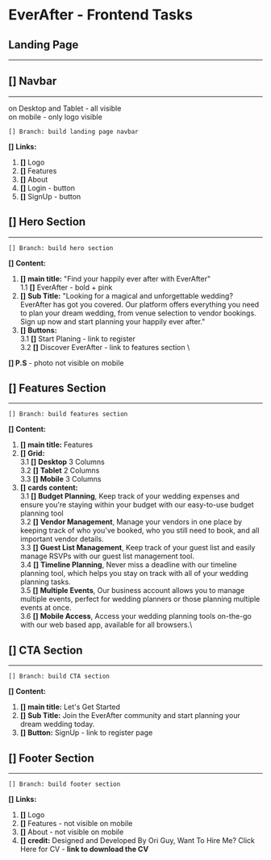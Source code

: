 # EverAfter - Frontend Tasks

## Landing Page

---

## **[]** Navbar

---

on Desktop and Tablet - all visible\
on mobile - only logo visible

    [] Branch: build landing page navbar

**[]** **Links:**

1. **[]** Logo
2. **[]** Features
3. **[]** About
4. **[]** Login - button
5. **[]** SignUp - button

## **[]** Hero Section

---

    [] Branch: build hero section

**[]** **Content:**

1. **[]** **main title:** "Find your happily ever after with EverAfter" \
   1.1 **[]** EverAfter - bold + pink
2. **[]** **Sub Title:** "Looking for a magical and unforgettable wedding? EverAfter has got you covered. Our platform offers everything you need to plan your dream wedding, from venue selection to vendor bookings. Sign up now and start planning your happily ever after."
3. **[]** **Buttons:**\
   3.1 **[]** Start Planing - link to register \
   3.2 **[]** Discover EverAfter - link to features section \

**[] P.S** - photo not visible on mobile

## **[]** Features Section

---

    [] Branch: build features section

**[]** **Content:**

1. **[]** **main title:** Features
2. **[]** **Grid:** \
   3.1 **[]** **Desktop** 3 Columns\
   3.2 **[]** **Tablet** 2 Columns\
   3.3 **[]** **Mobile** 3 Columns
3. **[]** **cards content:** \
   3.1 **[]** **Budget Planning**, Keep track of your wedding expenses and ensure you're staying within your budget with our easy-to-use budget planning tool\
   3.2 **[]** **Vendor Management**, Manage your vendors in one place by keeping track of who you've booked, who you still need to book, and all important vendor details.\
   3.3 **[]** **Guest List Management**, Keep track of your guest list and easily manage RSVPs with our guest list management tool.\
   3.4 **[]** **Timeline Planning**, Never miss a deadline with our timeline planning tool, which helps you stay on track with all of your wedding planning tasks.\
   3.5 **[]** **Multiple Events**, Our business account allows you to manage multiple events, perfect for wedding planners or those planning multiple events at once.\
   3.6 **[]** **Mobile Access**, Access your wedding planning tools on-the-go with our web based app, available for all browsers.\

## **[]** CTA Section

---

    [] Branch: build CTA section

**[]** **Content:**

1. **[]** **main title:** Let's Get Started
2. **[]** **Sub Title:** Join the EverAfter community and start planning your dream wedding today.
3. **[]** **Button:** SignUp - link to register page

## **[]** Footer Section

---

    [] Branch: build footer section

**[]** **Links:**

1. **[]** Logo
2. **[]** Features - not visible on mobile
3. **[]** About - not visible on mobile
4. **[]** **credit:** Designed and Developed By Ori Guy, Want To Hire Me? Click Here for CV - **link to download the CV**
